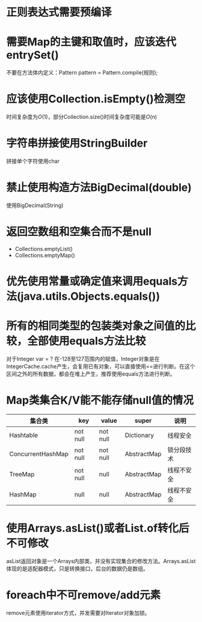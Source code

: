 # 正则表达式需要预编译

# 需要Map的主键和取值时，应该迭代entrySet()
不要在方法体内定义：Pattern pattern = Pattern.compile(规则);

# 应该使用Collection.isEmpty()检测空
时间复杂度为$O(1)$，部分Collection.size()时间复杂度可能是$O(n)$

# 字符串拼接使用StringBuilder
拼接单个字符使用char

# 禁止使用构造方法BigDecimal(double)
使用BigDecimal(String)

# 返回空数组和空集合而不是null
+ Collections.emptyList()
+ Collections.emptyMap()

# 优先使用常量或确定值来调用equals方法(java.utils.Objects.equals())

# 所有的相同类型的包装类对象之间值的比较，全部使用equals方法比较
对于Integer var = ? 在-128至127范围内的赋值，Integer对象是在IntegerCache.cache产生，会复用已有对象，可以直接使用==进行判断。在这个区间之外的所有数据，都会在堆上产生，推荐使用equals方法进行判断。

# Map类集合K/V能不能存储null值的情况
|集合类|key|value|super|说明|
|---|---|---|---|---|
|Hashtable|not null|not null|Dictionary|线程安全|
|ConcurrentHashMap|not null|not null|AbstractMap|锁分段技术|
|TreeMap|not null|null|AbstractMap|线程不安全|
|HashMap|null|null|AbstractMap|线程不安全|

# 使用Arrays.asList()或者List.of转化后不可修改
asList返回对象是一个Arrays内部类，并没有实现集合的修改方法。Arrays.asList体现的是适配器模式，只是转换接口，后台的数据仍是数组。

# foreach中不可remove/add元素
remove元素使用iterator方式，并发需要对Iterator对象加锁。